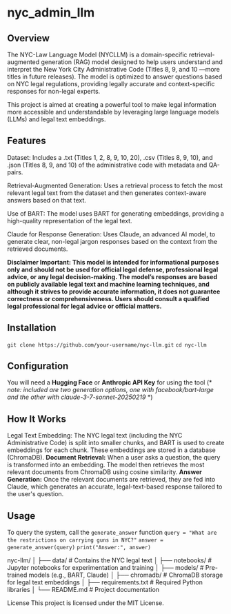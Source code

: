 # nyc_admin_llm
## Overview

The NYC-Law Language Model (NYCLLM) is a domain-specific retrieval-augmented generation (RAG) model designed to help users understand and interpret the New York City Administrative Code (Titles 8, 9, and 10 —more titles in future releases). The model is optimized to answer questions based on NYC legal regulations, providing legally accurate and context-specific responses for non-legal experts.

This project is aimed at creating a powerful tool to make legal information more accessible and understandable by leveraging large language models (LLMs) and legal text embeddings.

## Features
Dataset: Includes a .txt (Titles 1, 2, 8, 9, 10, 20), .csv (Titles 8, 9, 10), and .json (Titles 8, 9, and 10) of the administrative code with metadata and QA-pairs.

Retrieval-Augmented Generation: Uses a retrieval process to fetch the most relevant legal text from the dataset and then generates context-aware answers based on that text.

Use of BART: The model uses BART for generating embeddings, providing a high-quality representation of the legal text.

Claude for Response Generation: Uses Claude, an advanced AI model, to generate clear, non-legal jargon responses based on the context from the retrieved documents.

**Disclaimer Important: This model is intended for informational purposes only and should not be used for official legal defense, professional legal advice, or any legal decision-making. The model’s responses are based on publicly available legal text and machine learning techniques, and although it strives to provide accurate information, it does not guarantee correctness or comprehensiveness. Users should consult a qualified legal professional for legal advice or official matters.**

## Installation

`git clone https://github.com/your-username/nyc-llm.git`
`cd nyc-llm`

## Configuration
You will need a **Hugging Face** or **Anthropic API Key** for using the tool (* *note: included are two generation options, one with facebook/bart-large and the other with claude-3-7-sonnet-20250219* *)

## How It Works
Legal Text Embedding: The NYC legal text (including the NYC Administrative Code) is split into smaller chunks, and BART is used to create embeddings for each chunk. These embeddings are stored in a database (ChromaDB).
**Document Retrieval:** When a user asks a question, the query is transformed into an embedding. The model then retrieves the most relevant documents from ChromaDB using cosine similarity.
**Answer Generation:** Once the relevant documents are retrieved, they are fed into Claude, which generates an accurate, legal-text-based response tailored to the user's question.


## Usage
To query the system, call the `generate_answer` function
`query = "What are the restrictions on carrying guns in NYC?"`
`answer = generate_answer(query)`
`print("Answer:", answer)`


nyc-llm/
│
├── data/                    # Contains the NYC legal text
│
├── notebooks/               # Jupyter notebooks for experimentation and training
│
├── models/                  # Pre-trained models (e.g., BART, Claude)
│
├── chromadb/                # ChromaDB storage for legal text embeddings
│
├── requirements.txt         # Required Python libraries
│
└── README.md                # Project documentation

License
This project is licensed under the MIT License.
